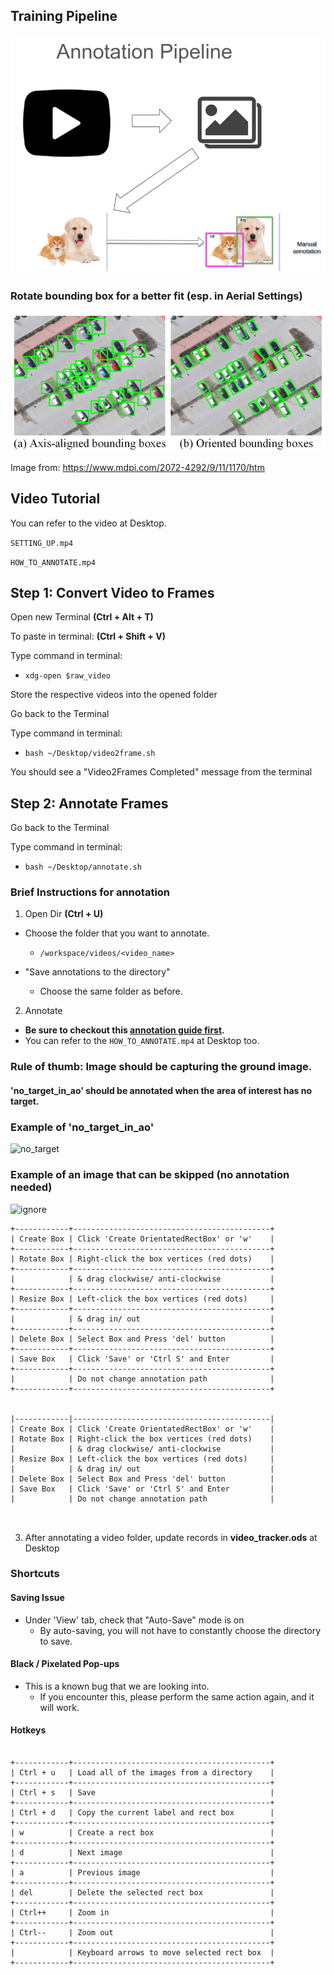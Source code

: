 ## Training Pipeline

![Pipeline](./annotation_pipeline.png)
### Rotate bounding box for a better fit (esp. in Aerial Settings)

![OBB](./obb.png)

Image from: https://www.mdpi.com/2072-4292/9/11/1170/htm

## Video Tutorial
You can refer to the video at Desktop.

```SETTING_UP.mp4```

```HOW_TO_ANNOTATE.mp4```

## Step 1: Convert Video to Frames

Open new Terminal **(Ctrl + Alt + T)**

To paste in terminal: **(Ctrl + Shift + V)**

Type command in terminal: 

  - ```xdg-open $raw_video```

Store the respective videos into the opened folder

Go back to the Terminal

Type command in terminal: 

  - ```bash ~/Desktop/video2frame.sh```

You should see a "Video2Frames Completed" message from the terminal

## Step 2: Annotate Frames

Go back to the Terminal

Type command in terminal: 

  - ```bash ~/Desktop/annotate.sh```

### Brief Instructions for annotation
1. Open Dir **(Ctrl + U)** 
  - Choose the folder that you want to annotate.
    - ```/workspace/videos/<video_name>```
  
  - "Save annotations to the directory"
    - Choose the same folder as before.

2. Annotate
  - **Be sure to checkout this [annotation guide first](./Object%20Detection%20Annotation%20Guide.html).**
  - You can refer to the ```HOW_TO_ANNOTATE.mp4``` at Desktop too.

### Rule of thumb: Image should be capturing the ground image.

#### 'no_target_in_ao' should be annotated when the area of interest has no target.

### Example of 'no_target_in_ao'

![no_target](./no_target_in_ao.jpg)

### Example of an image that can be skipped **(no annotation needed)**

![ignore](./ignore.jpeg)


~~~~~~~
+------------+--------------------------------------------+
| Create Box | Click 'Create OrientatedRectBox' or 'w'    |
+------------+--------------------------------------------+
| Rotate Box | Right-click the box vertices (red dots)    |
+------------+--------------------------------------------+
|            | & drag clockwise/ anti-clockwise           |
+------------+--------------------------------------------+
| Resize Box | Left-click the box vertices (red dots)     |
+------------+--------------------------------------------+
|            | & drag in/ out                             |
+------------+--------------------------------------------+
| Delete Box | Select Box and Press 'del' button          |
+------------+--------------------------------------------+
| Save Box   | Click 'Save' or 'Ctrl S' and Enter         |
+------------+--------------------------------------------+
|            | Do not change annotation path              |
+------------+--------------------------------------------+


|------------|--------------------------------------------|
| Create Box | Click 'Create OrientatedRectBox' or 'w'    |
| Rotate Box | Right-click the box vertices (red dots)    |
|            | & drag clockwise/ anti-clockwise           |
| Resize Box | Left-click the box vertices (red dots)     |
|            | & drag in/ out                             |
| Delete Box | Select Box and Press 'del' button          |
| Save Box   | Click 'Save' or 'Ctrl S' and Enter         |
|            | Do not change annotation path              |



~~~~~~~

3. After annotating a video folder, update records in **video_tracker.ods** at Desktop

### Shortcuts

#### Saving Issue
- Under 'View' tab, check that "Auto-Save" mode is on
  - By auto-saving, you will not have to constantly choose the directory to save.

#### Black / Pixelated Pop-ups
- This is a known bug that we are looking into.
  - If you encounter this, please perform the same action 
    again, and it will work.

#### Hotkeys
~~~~~~~

+------------+--------------------------------------------+
| Ctrl + u   | Load all of the images from a directory    |
+------------+--------------------------------------------+
| Ctrl + s   | Save                                       |
+------------+--------------------------------------------+
| Ctrl + d   | Copy the current label and rect box        |
+------------+--------------------------------------------+
| w          | Create a rect box                          |
+------------+--------------------------------------------+
| d          | Next image                                 |
+------------+--------------------------------------------+
| a          | Previous image                             |
+------------+--------------------------------------------+
| del        | Delete the selected rect box               |
+------------+--------------------------------------------+
| Ctrl++     | Zoom in                                    |
+------------+--------------------------------------------+
| Ctrl--     | Zoom out                                   |
+------------+--------------------------------------------+
|            | Keyboard arrows to move selected rect box  |
+------------+--------------------------------------------+
~~~~~~~